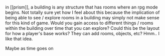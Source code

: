 in [[prism]], a building is any structure that has rooms where an rpg mode begins. Not totally sure yet how I feel about this because the implication of being able to see / explore rooms in a building may simply not make sense for this kind of game. 
Would you gain access to different things / rooms within the building over time that you can explore?
Could this be the layout for how a player's base works? They can add rooms, objects, etc? Hmm.. I like that idea.

Maybe as time goes on